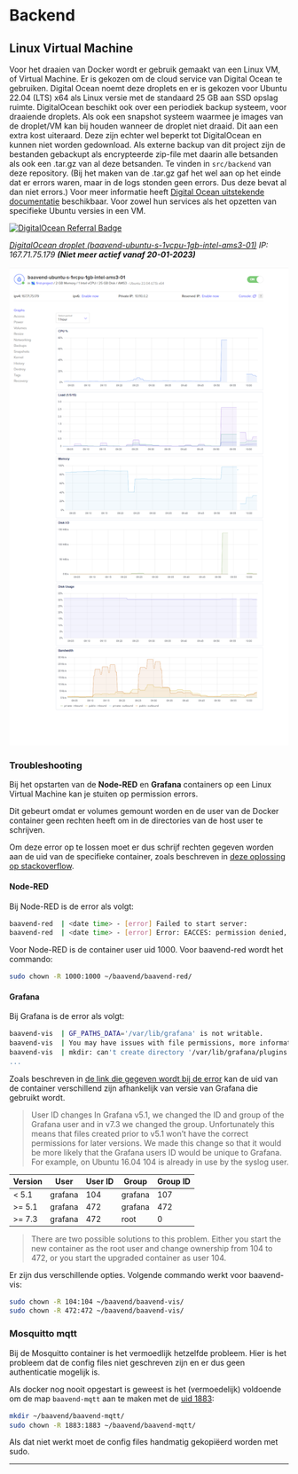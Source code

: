 # Backend

## Linux Virtual Machine

Voor het draaien van Docker wordt er gebruik gemaakt van een Linux VM, of Virtual Machine.
Er is gekozen om de cloud service van Digital Ocean te gebruiken.
Digital Ocean noemt deze droplets en er is gekozen voor Ubuntu 22.04 (LTS) x64 als Linux versie met de standaard 25 GB aan SSD opslag ruimte.
DigitalOcean beschikt ook over een periodiek backup systeem, voor draaiende droplets. Als ook een snapshot systeem waarmee je images van de droplet/VM kan bij houden wanneer de droplet niet draaid. Dit aan een extra kost uiteraard. Deze zijn echter wel beperkt tot DigitalOcean en kunnen niet worden gedownload.
Als externe backup van dit project zijn de bestanden gebackupt als encrypteerde zip-file met daarin alle betsanden als ook een .tar.gz van al deze betsanden. Te vinden in `src/backend` van deze repository. (Bij het maken van de .tar.gz gaf het wel aan op het einde dat er errors waren, maar in de logs stonden geen errors. Dus deze bevat al dan niet errors.)
Voor meer informatie heeft [Digital Ocean uitstekende documentatie](https://docs.digitalocean.com/) beschikbaar. Voor zowel hun services als het opzetten van specifieke Ubuntu versies in een VM.

[![DigitalOcean Referral Badge](https://web-platforms.sfo2.digitaloceanspaces.com/WWW/Badge%203.svg)](https://www.digitalocean.com/?refcode=568af813537f&utm_campaign=Referral_Invite&utm_medium=Referral_Program&utm_source=badge)

*[DigitalOcean droplet (baavend-ubuntu-s-1vcpu-1gb-intel-ams3-01)](https://cloud.digitalocean.com/droplets/328289429/graphs?i=8bcdff&period=hour) IP: 167.71.75.179 __(Niet meer actief vanaf 20-01-2023)__*

![DigitalOcean droplet logging graph na resize van 1GB RAM naar 2GB.](./assets/digitalocean-graph-resize.png 'Figuur 1: DigitalOcean droplet logging graph na resize van 1GB RAM naar 2GB.')

### Troubleshooting

Bij het opstarten van de __Node-RED__ en __Grafana__ containers op een Linux Virtual Machine kan je stuiten op permission errors.

Dit gebeurt omdat er volumes gemount worden en de user van de Docker container geen rechten heeft om in de directories van de host user te schrijven.

Om deze error op te lossen moet er dus schrijf rechten gegeven worden aan de uid van de specifieke container, zoals beschreven in [deze oplossing op stackoverflow](https://stackoverflow.com/questions/74487200/can-i-run-node-red-under-docker-on-vm-eflow-azure-iot-edge-on-windows-device/74488060#74488060).

#### Node-RED

Bij Node-RED is de error als volgt:

```bash
baavend-red  | <date time> - [error] Failed to start server:
baavend-red  | <date time> - [error] Error: EACCES: permission denied, mkdir '/data/node_modules'
```

Voor Node-RED is de container user uid 1000.
Voor baavend-red wordt het commando:

```bash
sudo chown -R 1000:1000 ~/baavend/baavend-red/
```

#### Grafana

Bij Grafana is de error als volgt:

```bash
baavend-vis  | GF_PATHS_DATA='/var/lib/grafana' is not writable.
baavend-vis  | You may have issues with file permissions, more information here: http://docs.grafana.org/installation/docker/#migrate-to-v51-or-later
baavend-vis  | mkdir: can't create directory '/var/lib/grafana/plugins': Permission denied
...
```

Zoals beschreven in [de link die gegeven wordt bij de error](http://docs.grafana.org/installation/docker/#migrate-to-v51-or-later) kan de uid van de container verschillend zijn afhankelijk van versie van Grafana die gebruikt wordt.

> User ID changes
In Grafana v5.1, we changed the ID and group of the Grafana user and in v7.3 we changed the group. Unfortunately this means that files created prior to v5.1 won’t have the correct permissions for later versions. We made this change so that it would be more likely that the Grafana users ID would be unique to Grafana. For example, on Ubuntu 16.04 104 is already in use by the syslog user.

| Version | User | User ID | Group | Group ID |
| --- | --- | --- | --- | --- |
| < 5.1 | grafana | 104	| grafana |	107 |
| >= 5.1 | grafana | 472 | grafana | 472 |
| >= 7.3 | grafana | 472 | root | 0 |

> There are two possible solutions to this problem. Either you start the new container as the root user and change ownership from 104 to 472, or you start the upgraded container as user 104.

Er zijn dus verschillende opties.
Volgende commando werkt voor baavend-vis:

```bash
sudo chown -R 104:104 ~/baavend/baavend-vis/
sudo chown -R 472:472 ~/baavend/baavend-vis/
```

### Mosquitto mqtt

Bij de Mosquitto container is het vermoedlijk hetzelfde probleem.
Hier is het probleem dat de config files niet geschreven zijn en er dus geen authenticatie mogelijk is.

Als docker nog nooit opgestart is geweest is het (vermoedelijk) voldoende om de map `baavend-mqtt` aan te maken met de [uid 1883](https://github.com/eclipse/mosquitto/issues/1031):

```bash
mkdir ~/baavend/baavend-mqtt/
sudo chown -R 1883:1883 ~/baavend/baavend-mqtt/
```

Als dat niet werkt moet de config files handmatig gekopiëerd worden met sudo.


---
